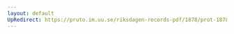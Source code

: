 ```yaml
---
layout: default
UpRedirect: https://pruto.im.uu.se/riksdagen-records-pdf/1878/prot-1878--fk--047/prot-1878--fk--047_002.pdf
---
```


